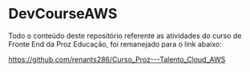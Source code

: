 # DevCourseAWS

Todo o conteúdo deste repositório referente as atividades do curso de Fronte End da Proz Educação, foi remanejado para o link abaixo:

https://github.com/renants286/Curso_Proz---Talento_Cloud_AWS
